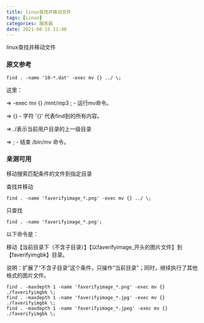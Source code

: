 ```yaml
---
title: linux查找并移动文件 
tags: [Linux]
categories: 服务器
date: 2021-08-15 11:48
---
```


linux查找并移动文件

### 原文参考

    find . -name '10-*.dat' -exec mv {} ../ \;

这里：

=> -exec mv {} /mnt/mp3 \; - 运行mv命令。

=> {} - 字符 '{}' 代表find到的所有内容。

=>../表示当前用户目录的上一级目录

=> \; - 结束 /bin/mv 命令。


### 亲测可用

移动搜索匹配条件的文件到指定目录

查找并移动

    find . -name 'faverifyimage_*.png' -exec mv {} ../ \;

只查找

    find . -name 'faverifyimage_*.png';

以下命令是：

移动【当前目录下（不含子目录）】【以faverifyimage_开头的图片文件】到【faverifyimgbk】目录。

说明：扩展了“不含子目录”这个条件，只操作“当前目录”；同时，继续执行了其他格式的图片文件。

    find . -maxdepth 1 -name 'faverifyimage_*.png' -exec mv {} ./faverifyimgbk \;
    find . -maxdepth 1 -name 'faverifyimage_*.jpg' -exec mv {} ./faverifyimgbk \;
    find . -maxdepth 1 -name 'faverifyimage_*.jpeg' -exec mv {} ./faverifyimgbk \;
　　




